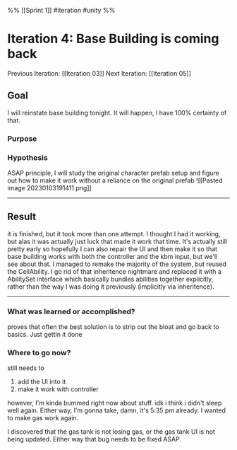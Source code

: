 %%
[[Sprint 1]] #iteration #unity
%%
# Iteration 4: Base Building is coming back
Previous Iteration: [[Iteration 03]]
Next Iteration: [[Iteration 05]]


## Goal
I will reinstate base building tonight.  It will happen, I have 100% certainty of that.  


### Purpose


### Hypothesis
ASAP principle, I will study the original character prefab setup and figure out how to make it work without a reliance on the original prefab
![[Pasted image 20230103191411.png]]


----
## Result

it is finished, but it took more than one attempt.  I thought I had it working, but alas it was actually just luck that made it work that time.  It's actually still pretty early so hopefully I can also repair the UI and then make it so that base building works with both the controller and the kbm input, but we'll see about that.  I managed to remake the majority of the system, but reused the CellAbility.  I go rid of that inheritence nightmare and replaced it with a AbilitySet interface which basically bundles abilities together explicitly, rather than the way I was doing it previously (implicitly via inheritence).





----

### What was learned or accomplished?
proves that often the best solution is to strip out the bloat and go back to basics. Just gettin it done

### Where to go now?
still needs to 
1. add the UI into it
2. make it work with controller


however, I'm kinda bummed right now about stuff. idk i think i didn't sleep well again.   Either way, I'm gonna take, damn, it's 5:35 pm already.  I wanted to make gas work again.

I discovered that the gas tank is not losing gas, or the gas tank UI is not being updated.  Either way that bug needs to be fixed ASAP.
